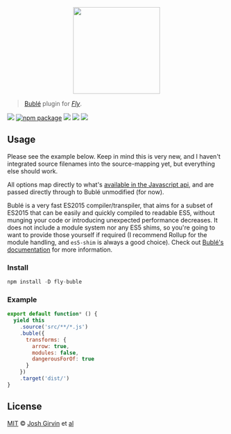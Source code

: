 <div align="center">
  <a href="http://github.com/flyjs/fly">
    <img width=200px  src="https://cloud.githubusercontent.com/assets/8317250/8733685/0be81080-2c40-11e5-98d2-c634f076ccd7.png">
  </a>
</div>

> [Bublé](https://buble.surge.sh/guide/) plugin for _[Fly][fly]_.

[![][fly-badge]][fly]
[![npm package][npm-ver-link]][releases]
[![][dl-badge]][npm-pkg-link]
[![][travis-badge]][travis-link]
[![][mit-badge]][mit]

## Usage
Please see the example below. Keep in mind this is very new, and I haven't integrated source filenames into the source-mapping yet, but everything else should work.

All options map directly to what's [available in the Javascript api](https://buble.surge.sh/guide/#using-the-javascript-api), and are passed directly through to Bublé unmodified (for now).

Bublé is a very fast ES2015 compiler/transpiler, that aims for a subset of ES2015 that can be easily and quickly compiled to readable ES5, without munging your code or introducing unexpected performance decreases. It does not include a module system nor any ES5 shims, so you're going to want to provide those yourself if required (I recommend Rollup for the module handling, and `es5-shim` is always a good choice). Check out [Bublé's documentation](https://buble.surge.sh/guide/) for more
information.

### Install

```a
npm install -D fly-buble
```

### Example

```js
export default function* () {
  yield this
    .source('src/**/*.js')
    .buble({
      transforms: {
        arrow: true,
        modules: false,
        dangerousForOf: true
      }
    })
    .target('dist/')
}
```

## License

[MIT][mit] © [Josh Girvin][author] et [al][contributors]


[mit]:          http://opensource.org/licenses/MIT
[author]:       http://github.com/girvo
[contributors]: https://github.com/girvo/fly-buble/graphs/contributors
[releases]:     https://github.com/girvo/fly-buble/releases
[fly]:          https://www.github.com/flyjs/fly
[fly-badge]:    https://img.shields.io/badge/fly-JS-05B3E1.svg?style=flat-square
[mit-badge]:    https://img.shields.io/badge/license-MIT-444444.svg?style=flat-square
[npm-pkg-link]: https://www.npmjs.org/package/fly-buble
[npm-ver-link]: https://img.shields.io/npm/v/fly-buble.svg?style=flat-square
[dl-badge]:     http://img.shields.io/npm/dm/fly-buble.svg?style=flat-square
[travis-link]:  https://travis-ci.org/girvo/fly-buble
[travis-badge]: http://img.shields.io/travis/girvo/fly-buble.svg?style=flat-square
